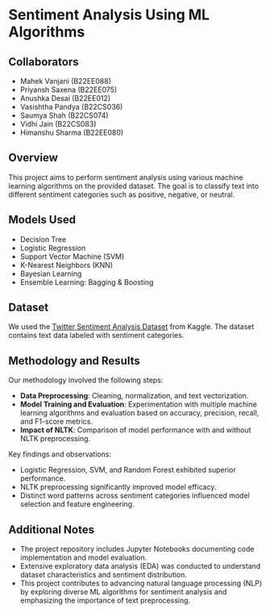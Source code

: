 # Sentiment Analysis Using ML Algorithms

## Collaborators
- Mahek Vanjani (B22EE088)
- Priyansh Saxena (B22EE075)
- Anushka Desai (B22EE012)
- Vasishtha Pandya (B22CS036)
- Saumya Shah (B22CS074)
- Vidhi Jain (B22CS083)
- Himanshu Sharma (B22EE080)

## Overview
This project aims to perform sentiment analysis using various machine learning algorithms on the provided dataset. The goal is to classify text into different sentiment categories such as positive, negative, or neutral.

## Models Used
- Decision Tree
- Logistic Regression
- Support Vector Machine (SVM)
- K-Nearest Neighbors (KNN)
- Bayesian Learning
- Ensemble Learning: Bagging & Boosting

## Dataset
We used the [Twitter Sentiment Analysis Dataset](https://www.kaggle.com/datasets/abhi8923shriv/sentiment-analysis-dataset) from Kaggle. The dataset contains text data labeled with sentiment categories.

## Methodology and Results
Our methodology involved the following steps:
- **Data Preprocessing**: Cleaning, normalization, and text vectorization.
- **Model Training and Evaluation**: Experimentation with multiple machine learning algorithms and evaluation based on accuracy, precision, recall, and F1-score metrics.
- **Impact of NLTK**: Comparison of model performance with and without NLTK preprocessing.
  
Key findings and observations:
- Logistic Regression, SVM, and Random Forest exhibited superior performance.
- NLTK preprocessing significantly improved model efficacy.
- Distinct word patterns across sentiment categories influenced model selection and feature engineering.

## Additional Notes
- The project repository includes Jupyter Notebooks documenting code implementation and model evaluation.
- Extensive exploratory data analysis (EDA) was conducted to understand dataset characteristics and sentiment distribution.
- This project contributes to advancing natural language processing (NLP) by exploring diverse ML algorithms for sentiment analysis and emphasizing the importance of text preprocessing.
